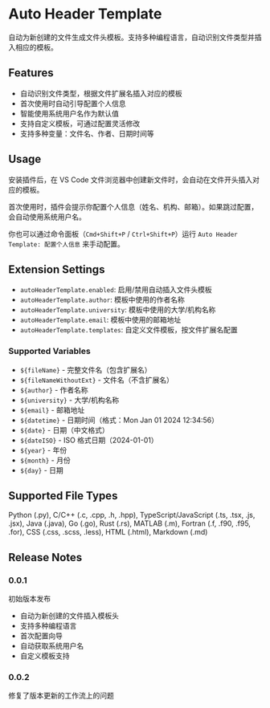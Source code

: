 # Auto Header Template

自动为新创建的文件生成文件头模板。支持多种编程语言，自动识别文件类型并插入相应的模板。

## Features

- 自动识别文件类型，根据文件扩展名插入对应的模板
- 首次使用时自动引导配置个人信息
- 智能使用系统用户名作为默认值
- 支持自定义模板，可通过配置灵活修改
- 支持多种变量：文件名、作者、日期时间等

## Usage

安装插件后，在 VS Code 文件浏览器中创建新文件时，会自动在文件开头插入对应的模板。

首次使用时，插件会提示你配置个人信息（姓名、机构、邮箱）。如果跳过配置，会自动使用系统用户名。

你也可以通过命令面板（`Cmd+Shift+P` / `Ctrl+Shift+P`）运行 `Auto Header Template: 配置个人信息` 来手动配置。

## Extension Settings

* `autoHeaderTemplate.enabled`: 启用/禁用自动插入文件头模板
* `autoHeaderTemplate.author`: 模板中使用的作者名称
* `autoHeaderTemplate.university`: 模板中使用的大学/机构名称
* `autoHeaderTemplate.email`: 模板中使用的邮箱地址
* `autoHeaderTemplate.templates`: 自定义文件模板，按文件扩展名配置

### Supported Variables

* `${fileName}` - 完整文件名（包含扩展名）
* `${fileNameWithoutExt}` - 文件名（不含扩展名）
* `${author}` - 作者名称
* `${university}` - 大学/机构名称
* `${email}` - 邮箱地址
* `${datetime}` - 日期时间（格式：Mon Jan 01 2024 12:34:56）
* `${date}` - 日期（中文格式）
* `${dateISO}` - ISO 格式日期（2024-01-01）
* `${year}` - 年份
* `${month}` - 月份
* `${day}` - 日期

## Supported File Types

Python (.py), C/C++ (.c, .cpp, .h, .hpp), TypeScript/JavaScript (.ts, .tsx, .js, .jsx), Java (.java), Go (.go), Rust (.rs), MATLAB (.m), Fortran (.f, .f90, .f95, .for), CSS (.css, .scss, .less), HTML (.html), Markdown (.md)

## Release Notes

### 0.0.1

初始版本发布
- 自动为新创建的文件插入模板头
- 支持多种编程语言
- 首次配置向导
- 自动获取系统用户名
- 自定义模板支持

### 0.0.2

修复了版本更新的工作流上的问题
